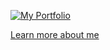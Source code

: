 



[![My Portfolio](https://i.postimg.cc/qRz0YFrw/Photo-Nov-17-16-56-14-1.jpg)](https://aibekz.com)


[Learn more about me](https://aibekz.com)


